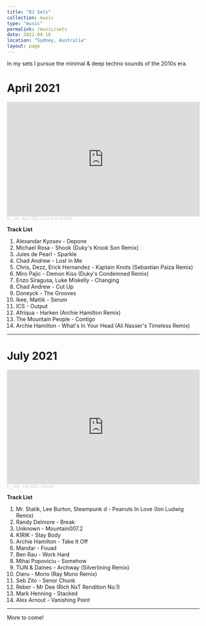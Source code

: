 ```yaml
---
title: "DJ Sets"
collection: music
type: "music" 
permalink: /music/sets
date: 2021-04-16 
location: "Sydney, Australia" 
layout: page
---
```


In my sets I pursue the minimal & deep techno sounds of the 2010s era.

April 2021
===

<iframe width="100%" height="300" scrolling="no" frameborder="no" allow="autoplay" src="https://w.soundcloud.com/player/?url=https%3A//api.soundcloud.com/tracks/1032409762&color=%23ff5500&auto_play=false&hide_related=false&show_comments=true&show_user=true&show_reposts=false&show_teaser=true&visual=true"></iframe><div style="font-size: 10px; color: #cccccc;line-break: anywhere;word-break: normal;overflow: hidden;white-space: nowrap;text-overflow: ellipsis; font-family: Interstate,Lucida Grande,Lucida Sans Unicode,Lucida Sans,Garuda,Verdana,Tahoma,sans-serif;font-weight: 100;"><a href="https://soundcloud.com/where-is-brett" title="b._.rett" target="_blank" style="color: #cccccc; text-decoration: none;">b._.rett</a> · <a href="https://soundcloud.com/where-is-brett/april-2021" title="April 2021 | End of an Era Mix" target="_blank" style="color: #cccccc; text-decoration: none;">April 2021 | End of an Era Mix</a></div>

**Track List**
1. Alexandar Kyosev - Depone
2. Michael Rosa - Shook (Duky's Krook Son Remix)
3. Jules de Pearl - Sparkle  
4. Chad Andrew - Lost in Me
5. Chris, Dezz, Erick Hernandez - Kaptain Knots (Sebastian Paiza Remix)
6. Miro Pajic - Demon Kiss (Duky's Condemned Remix) 
7. Enzo Siragusa, Luke Miskelly - Changing
8. Chad Andrew - Cut Up
9. Doneyck - The Grooves
10. Ikee, Mattik - Serum 
11. ICS - Output
12. Afriqua  - Harken (Archie Hamilton Remix)
13. The Mountain People - Contigo
14. Archie Hamilton - What's In Your Head (Ali Nasser's Timeless Remix)

------

July 2021
=========

<iframe width="100%" height="300" scrolling="no" frameborder="no" allow="autoplay" src="https://w.soundcloud.com/player/?url=https%3A//api.soundcloud.com/tracks/1096253920&color=%23ff5500&auto_play=false&hide_related=false&show_comments=true&show_user=true&show_reposts=false&show_teaser=true&visual=true"></iframe><div style="font-size: 10px; color: #cccccc;line-break: anywhere;word-break: normal;overflow: hidden;white-space: nowrap;text-overflow: ellipsis; font-family: Interstate,Lucida Grande,Lucida Sans Unicode,Lucida Sans,Garuda,Verdana,Tahoma,sans-serif;font-weight: 100;"><a href="https://soundcloud.com/where-is-brett" title="b._.rett" target="_blank" style="color: #cccccc; text-decoration: none;">b._.rett</a> · <a href="https://soundcloud.com/where-is-brett/july-2021" title="July 2021 | Sunset" target="_blank" style="color: #cccccc; text-decoration: none;">July 2021 | Sunset</a></div>


**Track List**
1. Mr. Statik, Lee Burton, Steampunk d - Peanuts In Love (Ion Ludwig Remix)
2. Randy Delmore - Break
3. Unknown - Mountain007.2
4. KIRIK - Stay Body
5. Archie Hamilton - Take It Off
6. Mandar - Fouad
7. Ben Rau - Work Hard
8. Mihai Popoviciu - Somehow
9. TIJN & Daines - Archway (Silverlining Remix)
10. Dieru - Mono (Ray Mono Remix)
11. Seb Zito - Senor Chunk
12. Reber - Mr Dee (Rich NxT Rendition No.1)
13. Mark Henning - Stacked
14. Alex Arnout - Vanishing Point

---
More to come!